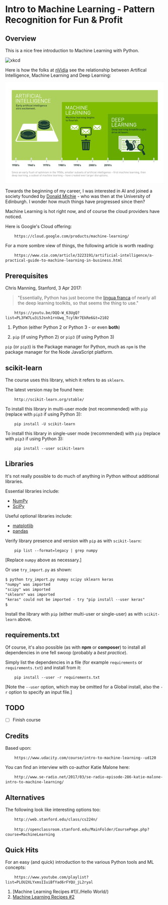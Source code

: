 # Intro to Machine Learning - Pattern Recognition for Fun & Profit

## Overview

This is a nice free introduction to Machine Learning with Python.

![xkcd](https://imgs.xkcd.com/comics/machine_learning.png)

Here is how the folks at [nVidia](https://blogs.nvidia.com/blog/2016/07/29/whats-difference-artificial-intelligence-machine-learning-deep-learning-ai/) see the relationship between Artifical Intelligence, Machine Learning and Deep Learning:

![AI_versus_ML_versus_Deep_Learning](/images/Deep_Learning_Icons_R5_PNG.jpg.png)

Towards the beginning of my career, I was interested in AI and joined a society founded by [Donald Michie](https://www.theguardian.com/science/2007/jul/10/uk.obituaries1) - who was then at the University of Edinburgh. I wonder how much things have progressed since then?

Machine Learning is hot right now, and of course the cloud providers have noticed.

Here is Google's Cloud offering:

        https://cloud.google.com/products/machine-learning/

For a more sombre view of things, the following article is worth reading:

        https://www.cio.com/article/3223191/artificial-intelligence/a-practical-guide-to-machine-learning-in-business.html

## Prerequisites

Chris Manning, Stanford, 3 Apr 2017:

> "Essentially, Python has just become the [lingua franca](https://en.wikipedia.org/wiki/Lingua_franca) of nearly all the
> deep learning toolkits, so that seems the thing to use."

        https://youtu.be/OQQ-W_63UgQ?list=PL3FW7Lu3i5Jsnh1rnUwq_TcylNr7EkRe6&t=2102

1. Python (either Python 2 or Python 3 - or even __both__)

2. `pip` (if using Python 2) or `pip3` (if using Python 3)

`pip` (or `pip3`) is the Package manager for Python, much as `npm` is the package manager for the Node JavaScript platform.

## scikit-learn

The course uses this library, which it refers to as `sklearn`.

The latest version may be found here:

        http://scikit-learn.org/stable/

To install this library in multi-user mode (not recommended) with `pip` (replace with `pip3` if using Python 3):

        pip install -U scikit-learn

To install this library in single-user mode (recommended) with `pip` (replace with `pip3` if using Python 3):

        pip install --user scikit-learn

## Libraries

It's not really possible to do much of anything in Python without additional libraries.

Essential libraries include:

* [NumPy](http://www.numpy.org/)
* [SciPy](https://www.scipy.org/index.html)

Useful optional libraries include:

* [matplotlib](https://matplotlib.org/)
* [pandas](http://pandas.pydata.org/)

Verify library presence and version with `pip` as with `scikit-learn`:

        pip list --format=legacy | grep numpy

[Replace `numpy` above as necessary.]

Or use `try_import.py` as shown:

    $ python try_import.py numpy scipy sklearn keras
    "numpy" was imported
    "scipy" was imported
    "sklearn" was imported
    "keras" could not be imported - try "pip install --user keras"
    $

Install the library with `pip` (either multi-user or single-user) as with `scikit-learn` above.

## requirements.txt

Of course, it's also possible (as with __npm__ or __composer__) to install all dependencies in one fell swoop (probably a _best practice_).

Simply list the dependencies in a file (for example `requirements` or `requirements.txt`) and install from it:

        pip install --user -r requirements.txt

[Note the `--user` option, which may be omitted for a Global install, also the `-r` option to specify an input file.]

## TODO

- [ ] Finish course

## Credits

Based upon:

        https://www.udacity.com/course/intro-to-machine-learning--ud120

You can find an interview with co-author Katie Malone here:

        http://www.se-radio.net/2017/03/se-radio-episode-286-katie-malone-intro-to-machine-learning/

## Alternatives

The following look like interesting options too:

        http://web.stanford.edu/class/cs224n/

        http://openclassroom.stanford.edu/MainFolder/CoursePage.php?course=MachineLearning

## Quick Hits

For an easy (and quick) introduction to the various Python tools and ML concepts:

        https://www.youtube.com/playlist?list=PLOU2XLYxmsIIuiBfYad6rFYQU_jL2ryal

1. [Machine Learning Recipes #1](./Hello World/)
2. [Machine Learning Recipes #2](./Iris/)
